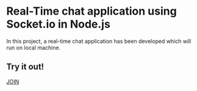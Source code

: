
# Real-Time chat application using Socket.io in Node.js

In this project, a real-time chat application has been developed which will run on local machine.

## Try it out!

[JOIN](https://quilted-short-marmot.glitch.me/)
